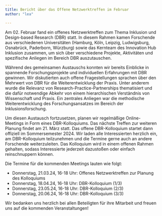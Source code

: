 ```yaml
---
title: Bericht über das Offene Netzwerktreffen im Februar
author: "lea"

---
```


Am 02. Februar fand ein offenes Netzwerktreffen zum Thema Inklusion und Design-based Research (DBR) statt. In diesem Rahmen kamen Forschende aus verschiedenen Universitäten (Hamburg, Köln, Leipzig, Ludwigsburg, Osnabrück, Paderborn, Würzburg) sowie das Kernteam des Innovation Hub Inklusion zusammen, um sich über verschiedene Projekte, Aktivitäten und spezifische Anliegen im Bereich DBR auszutauschen. 

Während des gemeinsamen Austauschs konnten wir bereits Einblicke in spannende Forschungsprojekte und individuellen Erfahrungen mit DBR gewinnen. Wir diskutierten auch offene Fragestellungen sprachen über den Mehrwert von DBR für die Weiterentwicklung der Praxis. Unter anderem wurde die Relevanz von Research-Practice-Partnerships thematisiert und die dafür notwendige Abkehr von einem hierarchischen Verständnis von Wissenschaft und Praxis. Ein zentrales Anliegen war die methodische Weiterentwicklung des Forschungsansatzes im Bereich der Inklusionsforschung.
 
Um diesen Austausch fortzusetzen, planen wir regelmäßige Online-Meetings in Form eines DBR-Kolloquiums. Das nächste Treffen zur weiteren Planung findet am 21. März statt. Das offene DBR-Kolloquium startet dann offiziell im Sommersemester 2024. Wir laden alle Interessierten herzlich ein, am DBR-Kolloquium teilzunehmen und die Termine gerne auch an andere Forschende weiterzuleiten. Das Kolloquium wird in einem offenen Rahmen gehalten, sodass Interessierte jederzeit dazustoßen oder einfach reinschnuppern können.

Die Termine für die kommenden Meetings lauten wie folgt:

* Donnerstag, 21.03.24, 16-18 Uhr: Offenes Netzwerktreffen zur Planung des Kolloquiums 
* Donnerstag, 18.04.24, 16-18 Uhr: DBR-Kolloquium (1/3)
* Donnerstag, 23.05.24, 16-18 Uhr: DBR-Kolloquium (2/3)
* Donnerstag, 20.06.24, 16-18 Uhr: DBR-Kolloquium (3/3)

Wir bedanken uns herzlich bei allen Beteiligten für ihre Mitarbeit und freuen uns auf die kommenden Veranstaltungen!

